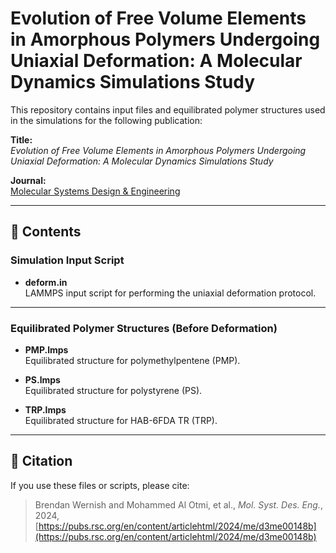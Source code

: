 # Evolution of Free Volume Elements in Amorphous Polymers Undergoing Uniaxial Deformation: A Molecular Dynamics Simulations Study

This repository contains input files and equilibrated polymer structures used in the simulations for the following publication:

**Title:**  
*Evolution of Free Volume Elements in Amorphous Polymers Undergoing Uniaxial Deformation: A Molecular Dynamics Simulations Study*

**Journal:**  
[Molecular Systems Design & Engineering](https://pubs.rsc.org/en/content/articlehtml/2024/me/d3me00148b)

---

## 📂 Contents

### Simulation Input Script

- **deform.in**  
  LAMMPS input script for performing the uniaxial deformation protocol.

---

### Equilibrated Polymer Structures (Before Deformation)

- **PMP.lmps**  
  Equilibrated structure for polymethylpentene (PMP).

- **PS.lmps**  
  Equilibrated structure for polystyrene (PS).

- **TRP.lmps**  
  Equilibrated structure for HAB-6FDA TR (TRP).

---

## 📑 Citation

If you use these files or scripts, please cite:

> Brendan Wernish and Mohammed Al Otmi, et al., *Mol. Syst. Des. Eng.*, 2024, [https://pubs.rsc.org/en/content/articlehtml/2024/me/d3me00148b](https://pubs.rsc.org/en/content/articlehtml/2024/me/d3me00148b)

